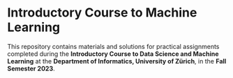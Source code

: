 # Introductory Course to Machine Learning

This repository contains materials and solutions for practical assignments 
completed during the **Introductory Course to Data Science and Machine 
Learning** at the **Department of Informatics, University of Zürich**, in 
the **Fall Semester 2023**.
